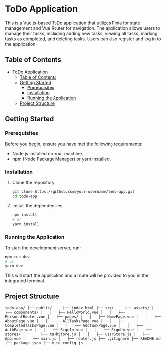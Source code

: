 # ToDo Application

This is a Vue.js-based ToDo application that utilizes Pinia for state management and Vue Router for navigation. The application allows users to manage their tasks, including adding new tasks, viewing all tasks, marking tasks as completed, and deleting tasks. Users can also register and log in to the application.

## Table of Contents

- [ToDo Application](#todo-application)
  - [Table of Contents](#table-of-contents)
  - [Getting Started](#getting-started)
    - [Prerequisites](#prerequisites)
    - [Installation](#installation)
    - [Running the Application](#running-the-application)
  - [Project Structure](#project-structure)

## Getting Started

### Prerequisites

Before you begin, ensure you have met the following requirements:

- Node.js installed on your machine.
- npm (Node Package Manager) or yarn installed.

### Installation

1. Clone the repository:
   ```bash
   git clone https://github.com/your-username/todo-app.git
   cd todo-app
   ```
2. Install the dependencies:
   ```bash
   npm install
   # or
   yarn install
   ```

### Running the Application

To start the development server, run:

```bash
npm run dev
# or
yarn dev
```

This will start the application and a route will be provided to you in the integrated terminal.

## Project Structure

`todo-app/
├── public/
│   ├── index.html
├── src/
│   ├── assets/
│   ├── components/
│   │   ├── HelloWorld.vue
│   │   ├── PersonalRouter.vue
│   ├── pages/
│   │   ├── HomePage.vue
│   │   ├── AboutPage.vue
│   │   ├── AllTasksPage.vue
│   │   ├── CompletedTasksPage.vue
│   │   ├── AddTaskPage.vue
│   │   ├── AuthPage.vue
│   │   ├── SignIn.vue
│   │   ├── SignUp.vue
│   ├── stores/
│   │   ├── taskStore.js
│   │   ├── userStore.js
│   ├── App.vue
│   ├── main.js
│   ├── router.js
├── .gitignore
├── README.md
├── package.json
├── vite.config.js`
